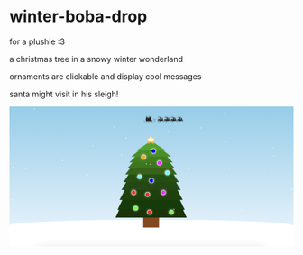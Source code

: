 # winter-boba-drop
for a plushie :3

a christmas tree in a snowy winter wonderland

ornaments are clickable and display cool messages

santa might visit in his sleigh! 

![alt preview](https://github.com/incognitobot-official/winter-boba-drop/raw/main/preview.png)